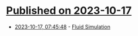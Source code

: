 # [Published on 2023-10-17](index.md)

* [2023-10-17, 07:45:48](https://lobste.rs/s/h82ncs/fluid_simulation) - [Fluid Simulation](https://kyndinfo.notion.site/Fluid-Simulation-f0516d9d12e245a08ae5c7545ac822dd)
